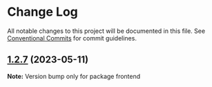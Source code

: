 # Change Log

All notable changes to this project will be documented in this file.
See [Conventional Commits](https://conventionalcommits.org) for commit guidelines.

## [1.2.7](https://github.com/dumidu1998/test-lerna/compare/v1.2.6...v1.2.7) (2023-05-11)

**Note:** Version bump only for package frontend
